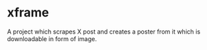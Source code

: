 # xframe
A project which scrapes X post and creates a poster from it which is downloadable in form of image. 

